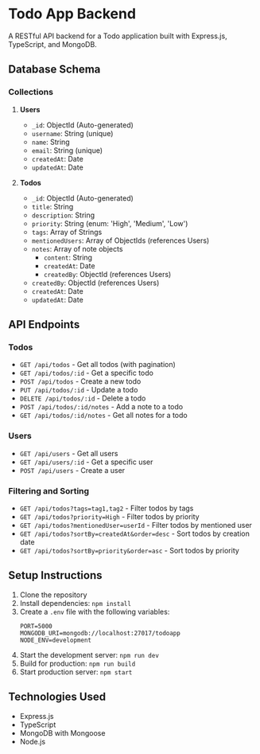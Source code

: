 # Todo App Backend

A RESTful API backend for a Todo application built with Express.js, TypeScript, and MongoDB.

## Database Schema

### Collections

1. **Users**

   - `_id`: ObjectId (Auto-generated)
   - `username`: String (unique)
   - `name`: String
   - `email`: String (unique)
   - `createdAt`: Date
   - `updatedAt`: Date

2. **Todos**
   - `_id`: ObjectId (Auto-generated)
   - `title`: String
   - `description`: String
   - `priority`: String (enum: 'High', 'Medium', 'Low')
   - `tags`: Array of Strings
   - `mentionedUsers`: Array of ObjectIds (references Users)
   - `notes`: Array of note objects
     - `content`: String
     - `createdAt`: Date
     - `createdBy`: ObjectId (references Users)
   - `createdBy`: ObjectId (references Users)
   - `createdAt`: Date
   - `updatedAt`: Date

## API Endpoints

### Todos

- `GET /api/todos` - Get all todos (with pagination)
- `GET /api/todos/:id` - Get a specific todo
- `POST /api/todos` - Create a new todo
- `PUT /api/todos/:id` - Update a todo
- `DELETE /api/todos/:id` - Delete a todo
- `POST /api/todos/:id/notes` - Add a note to a todo
- `GET /api/todos/:id/notes` - Get all notes for a todo

### Users

- `GET /api/users` - Get all users
- `GET /api/users/:id` - Get a specific user
- `POST /api/users` - Create a user

### Filtering and Sorting

- `GET /api/todos?tags=tag1,tag2` - Filter todos by tags
- `GET /api/todos?priority=High` - Filter todos by priority
- `GET /api/todos?mentionedUser=userId` - Filter todos by mentioned user
- `GET /api/todos?sortBy=createdAt&order=desc` - Sort todos by creation date
- `GET /api/todos?sortBy=priority&order=asc` - Sort todos by priority

## Setup Instructions

1. Clone the repository
2. Install dependencies: `npm install`
3. Create a `.env` file with the following variables:
   ```
   PORT=5000
   MONGODB_URI=mongodb://localhost:27017/todoapp
   NODE_ENV=development
   ```
4. Start the development server: `npm run dev`
5. Build for production: `npm run build`
6. Start production server: `npm start`

## Technologies Used

- Express.js
- TypeScript
- MongoDB with Mongoose
- Node.js

